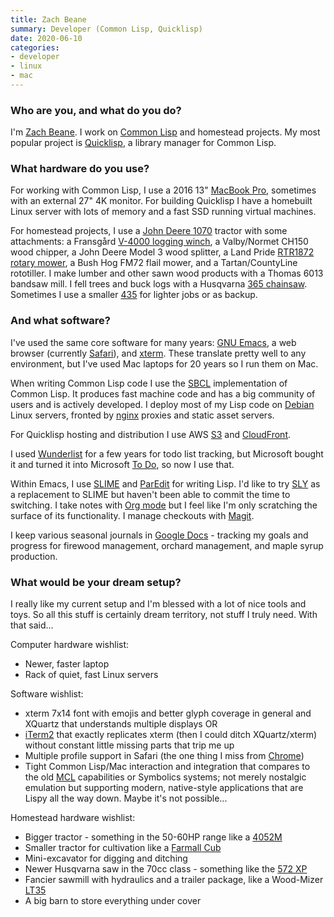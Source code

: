 ```yaml
---
title: Zach Beane
summary: Developer (Common Lisp, Quicklisp)
date: 2020-06-10
categories:
- developer
- linux
- mac
---
```


### Who are you, and what do you do?

I'm [Zach Beane](https://xach.com/ "Zach's website."). I work on [Common Lisp][common-lisp] and homestead projects. My most popular project is [Quicklisp][], a library manager for Common Lisp.

### What hardware do you use?

For working with Common Lisp, I use a 2016 13" [MacBook Pro][macbook-pro], sometimes with an external 27" 4K monitor. For building Quicklisp I have a homebuilt Linux server with lots of memory and a fast SSD running virtual machines.

For homestead projects, I use a [John Deere 1070][1070] tractor with some attachments: a Fransgård [V-4000 logging winch][v-4000], a Valby/Normet CH150 wood chipper, a John Deere Model 3 wood splitter, a Land Pride [RTR1872 rotary mower][rtr1872], a Bush Hog FM72 flail mower, and a Tartan/CountyLine rototiller. I make lumber and other sawn wood products with a Thomas 6013 bandsaw mill. I fell trees and buck logs with a Husqvarna [365 chainsaw][365]. Sometimes I use a smaller [435][435-e-series] for lighter jobs or as backup.

### And what software?

I've used the same core software for many years: [GNU Emacs][emacs], a web browser (currently [Safari][]), and [xterm][]. These translate pretty well to any environment, but I've used Mac laptops for 20 years so I run them on Mac.

When writing Common Lisp code I use the [SBCL][] implementation of Common Lisp. It produces fast machine code and has a big community of users and is actively developed. I deploy most of my Lisp code on [Debian][] Linux servers, fronted by [nginx][] proxies and static asset servers.

For Quicklisp hosting and distribution I use AWS [S3][] and [CloudFront][].

I used [Wunderlist][] for a few years for todo list tracking, but Microsoft bought it and turned it into Microsoft [To Do][to-do], so now I use that.

Within Emacs, I use [SLIME][] and [ParEdit][] for writing Lisp. I'd like to try [SLY][] as a replacement to SLIME but haven't been able to commit the time to switching. I take notes with [Org mode][org-mode] but I feel like I'm only scratching the surface of its functionality. I manage checkouts with [Magit][].

I keep various seasonal journals in [Google Docs][google-docs] - tracking my goals and progress for firewood management, orchard management, and maple syrup production.

### What would be your dream setup?

I really like my current setup and I'm blessed with a lot of nice tools and toys. So all this stuff is certainly dream territory, not stuff I truly need. With that said...

Computer hardware wishlist:

* Newer, faster laptop
* Rack of quiet, fast Linux servers

Software wishlist:

* xterm 7x14 font with emojis and better glyph coverage in general and XQuartz that understands multiple displays OR
* [iTerm2][] that exactly replicates xterm (then I could ditch XQuartz/xterm) without constant little missing parts that trip me up
* Multiple profile support in Safari (the one thing I miss from [Chrome][])
* Tight Common Lisp/Mac interaction and integration that compares to the old [MCL][macintosh-common-lisp] capabilities or Symbolics systems; not merely nostalgic emulation but supporting modern, native-style applications that are Lispy all the way down. Maybe it's not possible...

Homestead hardware wishlist:

* Bigger tractor - something in the 50-60HP range like a [4052M][]
* Smaller tractor for cultivation like a [Farmall Cub][farmall-cub] 
* Mini-excavator for digging and ditching
* Newer Husqvarna saw in the 70cc class - something like the [572 XP][572-xp]
* Fancier sawmill with hydraulics and a trailer package, like a Wood-Mizer [LT35][]
* A big barn to store everything under cover

[1070]: http://www.tractordata.com/farm-tractors/000/1/5/154-john-deere-1070.html "A tractor."
[365]: https://www.husqvarna.com/us/chainsaws/365x-torq/ "A chainsaw."
[4052m]: https://www.deere.com/en/tractors/compact-tractors/4-series-compact-tractors/4052m/ "A tractor."
[435-e-series]: https://www.husqvarna.com/us/chainsaws/ "A chainsaw."
[572-xp]: https://www.husqvarna.com/us/chainsaws/572xp/ "A small tractor."
[chrome]: https://www.google.com/intl/en/chrome/ "A WebKit-based browser, where each tab runs in its own thread."
[cloudfront]: https://aws.amazon.com/cloudfront/ "A content delivery service."
[common-lisp]: https://common-lisp.net/ "A programming language."
[debian]: https://www.debian.org/ "A Linux distribution."
[emacs]: http://www.gnu.org/software/emacs/ "A free open-source text editor."
[farmall-cub]: https://en.wikipedia.org/wiki/Farmall_Cub "A small tractor."
[google-docs]: https://en.wikipedia.org/wiki/Google_Docs "A web-based office suite."
[iterm2]: https://iterm2.com/ "An alternative terminal application for Mac OS X."
[lt35]: https://woodmizer.com/us/LT35-Hydraulic-Portable-Sawmill "A portable sawmill."
[macbook-pro]: https://www.apple.com/macbook-pro/ "A laptop."
[macintosh-common-lisp]: https://en.wikipedia.org/wiki/Macintosh_Common_Lisp> "A Lisp implementation for the Mac."
[magit]: https://github.com/magit/magit "A git mode for Emacs."
[nginx]: http://nginx.org/ "A very fast web/mail server."
[org-mode]: https://orgmode.org/ "An Emacs mode for notes and to-do items."
[paredit]: https://www.emacswiki.org/emacs/ParEdit "An emacs mode for working with Lisp and Scheme source code."
[quicklisp]: https://www.quicklisp.org/beta/ "A library manager for Common Lisp."
[rtr1872]: https://www.landpride.com/products/148/rcr18-series-rotary-cutters "A rotary mower."
[s3]: https://aws.amazon.com/s3/ "Cloud-based Internet storage magic."
[safari]: https://www.apple.com/safari/ "A fast web browser."
[sbcl]: http://www.sbcl.org/ "A Common Lisp compiler."
[slime]: https://slime.common-lisp.dev/ "An emacs mode for working with Common Lisp."
[sly]: https://github.com/joaotavora/sly "A Common Lisp IDE in Emacs."
[to-do]: https://www.microsoft.com/en-au/microsoft-365/microsoft-to-do-list-app "A to-do application."
[v-4000]: https://www.fransgard.dk/all-products/forest/v-winch<Paste> "A tractor winch."
[wunderlist]: http://web.archive.org/web/20210128064548/https://www.wunderlist.com/ "A cloud-syncing to-do manager."
[xterm]: https://en.wikipedia.org/wiki/Xterm "Terminal software for the X Window System."
